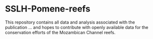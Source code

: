 # SSLH-Pomene-reefs

This repository contains all data and analysis associated with the publication ... and hopes to contribute with openly available data for the conservation efforts of the Mozambican Channel reefs.
